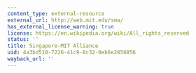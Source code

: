 ```yaml
---
content_type: external-resource
external_url: http://web.mit.edu/sma/
has_external_license_warning: true
license: https://en.wikipedia.org/wiki/All_rights_reserved
status: ''
title: Singapore-MIT Alliance
uid: 4a3bd510-7226-41c9-8c32-0eb6e2856856
wayback_url: ''
---
```

